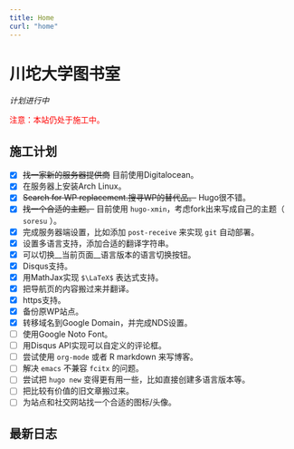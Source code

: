 ```yaml
---
title: Home
curl: "home"
---
```


# 川坨大学图书室
_计划进行中_

<span style="color:red">注意：本站仍处于施工中。</span>

## 施工计划

- [x] ~~找一家新的服务器提供商~~ 目前使用Digitalocean。
- [x] 在服务器上安装Arch Linux。
- [x] ~~Search for WP replacement.搜寻WP的替代品。~~ Hugo很不错。
- [x] ~~找一个合适的主题。~~ 目前使用 `hugo-xmin`，考虑fork出来写成自己的主题（ `soresu` ）。
- [x] 完成服务器端设置，比如添加 `post-receive` 来实现 `git` 自动部署。
- [x] 设置多语言支持，添加合适的翻译字符串。
- [x] 可以切换__当前页面__语言版本的语言切换按钮。
- [x] Disqus支持。
- [x] 用MathJax实现 `$\LaTeX$` 表达式支持。
- [x] 把导航页的内容搬过来并翻译。
- [x] https支持。
- [x] 备份原WP站点。
- [x] 转移域名到Google Domain，并完成NDS设置。
- [ ] 使用Google Noto Font。
- [ ] 用Disqus API实现可以自定义的评论框。
- [ ] 尝试使用 `org-mode` 或者 R markdown 来写博客。
- [ ] 解决 `emacs` 不兼容 `fcitx` 的问题。
- [ ] 尝试把 `hugo new` 变得更有用一些，比如直接创建多语言版本等。
- [ ] 把比较有价值的旧文章搬过来。
- [ ] 为站点和社交网站找一个合适的图标/头像。

## 最新日志

